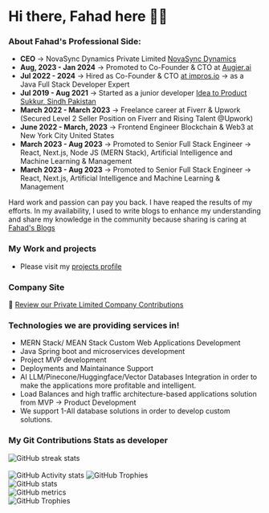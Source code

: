 # Hi there, Fahad here 🧑‍💻


###  About Fahad's Professional Side:
- **CEO** -> NovaSync Dynamics Private Limited [NovaSync Dynamics](https://www.novasyncdynamics.com)
- **Aug, 2023 - Jan 2024** -> Promoted to Co-Founder & CTO at [Augier.ai](https://augier.ai)
- **Jul 2022 - 2024** -> Hired as Co-Founder & CTO [at impros.io](https://impros.io/) -> as a Java Full Stack Developer Expert
- **Jul 2019 - Aug 2021** -> Started as a junior developer [Idea to Product Sukkur, Sindh Pakistan](https://i2p.com.pk/)
- **March 2022 - March 2023** -> Freelance career at Fiverr & Upwork (Secured Level 2 Seller Position on Fiverr and Rising Talent @Upwork)
- **June 2022 - March, 2023** -> Frontend Engineer Blockchain & Web3 at New York City United States
- **March 2023 - Aug 2023** -> Promoted to Senior Full Stack Engineer -> React, Next.js, Node JS (MERN Stack), Artificial Intelligence and Machine Learning & Management
- **March 2023 - Aug 2023** -> Promoted to Senior Full Stack Engineer -> React, Next.js, Artificial Intelligence and Machine Learning & Management

Hard work and passion can pay you back. I have reaped the results of my efforts. In my availability, I used to write blogs to enhance my understanding and share my knowledge in the community because sharing is caring at [Fahad's Blogs](https://www.fahadshahzad.com/blog)

    
### My Work and projects
* Please visit my [projects profile](https://www.fahadshahzad.com/all-projects)
    
### Company Site 
🔗 [Review our Private Limited Company Contributions](https://www.novasyncdynamics.com/)
    

### Technologies we are providing services in!
* MERN Stack/ MEAN Stack Custom Web Applications Development
* Java Spring boot and microservices development
* Project MVP development
* Deployments and Maintainance Support
* AI LLM/Pinecone/Huggingface/Vector Databases Integration in order to make the applications more profitable and intelligent.
* Load Balances and high traffic architecture-based applications solution from MVP -> Product Development
* We support 1-All database solutions in order to develop custom solutions.

### My Git Contributions Stats as developer
![GitHub streak stats](https://github-readme-streak-stats.herokuapp.com/?user=fahad-qureshi786)  
<br/>
 ![GitHub Activity stats]( https://activity-graph.herokuapp.com/graph?username=fahad-qureshi786)
![GitHub Trophies ](https://github-profile-trophy.vercel.app/?username=fahad-qureshi786)  
![GitHub stats](https://github-readme-stats.vercel.app/api?username=fahad-qureshi786&show_icons=true&theme=dark)  
![GitHub metrics](https://metrics.lecoq.io/fahad-qureshi786)  
![GitHub Trophies ](https://github-readme-stats.vercel.app/api/top-langs/?username=fahad-qureshi786)  
